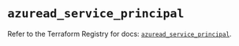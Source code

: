 # `azuread_service_principal`

Refer to the Terraform Registry for docs: [`azuread_service_principal`](https://registry.terraform.io/providers/hashicorp/azuread/3.4.0/docs/resources/service_principal).
